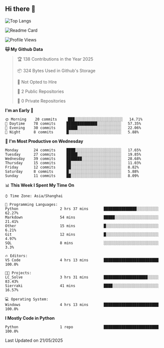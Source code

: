 ## Hi there 👋
![Top Langs](https://github-readme-stats.vercel.app/api/top-langs/?username=Sierraki&layout=compact&theme=nightowl)

![Readme Card](https://github-readme-stats.vercel.app/api/pin/?username=Sierraki&repo=LC_Solve&show_owner&theme=nightowl)

<!--START_SECTION:waka-->
![Profile Views](http://img.shields.io/badge/Profile%20Views-1-blue)

**🐱 My Github Data** 

> 🏆 138 Contributions in the Year 2025
 > 
> 📦 324 Bytes Used in Github's Storage 
 > 
> 🚫 Not Opted to Hire
 > 
> 📜 2 Public Repositories 
 > 
> 🔑 0 Private Repositories  
 > 
**I'm an Early 🐤** 

```text
🌞 Morning    20 commits     ███░░░░░░░░░░░░░░░░░░░░░░   14.71% 
🌆 Daytime    78 commits     ██████████████░░░░░░░░░░░   57.35% 
🌃 Evening    30 commits     █████░░░░░░░░░░░░░░░░░░░░   22.06% 
🌙 Night      8 commits      █░░░░░░░░░░░░░░░░░░░░░░░░   5.88%

```
📅 **I'm Most Productive on Wednesday** 

```text
Monday       24 commits     ████░░░░░░░░░░░░░░░░░░░░░   17.65% 
Tuesday      27 commits     █████░░░░░░░░░░░░░░░░░░░░   19.85% 
Wednesday    39 commits     ███████░░░░░░░░░░░░░░░░░░   28.68% 
Thursday     15 commits     ██░░░░░░░░░░░░░░░░░░░░░░░   11.03% 
Friday       12 commits     ██░░░░░░░░░░░░░░░░░░░░░░░   8.82% 
Saturday     8 commits      █░░░░░░░░░░░░░░░░░░░░░░░░   5.88% 
Sunday       11 commits     ██░░░░░░░░░░░░░░░░░░░░░░░   8.09%

```


📊 **This Week I Spent My Time On** 

```text
⌚︎ Time Zone: Asia/Shanghai

💬 Programming Languages: 
Python                   2 hrs 37 mins       ███████████████░░░░░░░░░░   62.27% 
Markdown                 54 mins             █████░░░░░░░░░░░░░░░░░░░░   21.41% 
Other                    15 mins             █░░░░░░░░░░░░░░░░░░░░░░░░   6.21% 
Git                      12 mins             █░░░░░░░░░░░░░░░░░░░░░░░░   4.97% 
SQL                      8 mins              ░░░░░░░░░░░░░░░░░░░░░░░░░   3.3%

🔥 Editors: 
VS Code                  4 hrs 13 mins       █████████████████████████   100.0%

🐱‍💻 Projects: 
LC_Solve                 3 hrs 31 mins       ████████████████████░░░░░   83.43% 
Sierraki                 41 mins             ████░░░░░░░░░░░░░░░░░░░░░   16.57%

💻 Operating System: 
Windows                  4 hrs 13 mins       █████████████████████████   100.0%

```

**I Mostly Code in Python** 

```text
Python                   1 repo              █████████████████████████   100.0%

```



 Last Updated on 21/05/2025
<!--END_SECTION:waka-->
